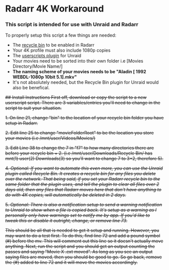 # Radarr 4K Workaround

### This script is intended for use with Unraid and Radarr
To properly setup this script a few things are needed:
* The [recycle bin](https://imgur.com/a/V573c6n) to be enabled in Radarr
* Your 4K profile must also include 1080p copies
* The [userscripts plugin](https://forums.unraid.net/topic/48286-plugin-ca-user-scripts/) for Unraid
* Your movies need to be sorted into their own folder i.e [Movies Directory/Movie Name/]
* **The naming scheme of your movies needs to be "Aladin [ 1992 WEBDL-1080p 10bit 5.1].mkv"**
* It's not absolutely needed, but the Recycle Bin plugin for Unraid would also be benefical.


~~## Install Instructions
First off, download or copy the script to a new userscript script. There are 3 variables/entries you'll need to change in the script to suit your situation.~~

~~1. On line 21, change "bin" to the location of your recycle bin folder you have setup in Radarr.~~

~~2. Edit line 25 to change "movieFolderRoot" to be the location you store your movies (i.e /mnt/user/Videos/Movies/)~~

~~3. Edit Line 38 to change the 7 in "f7" to how many directories there are before your recycle bin + 2. (i.e /mnt/user/Downloads/Recycle Bin/ has mnt(1) user(2) Downloads(3) so you'll want to change 7 to 3+2, therefore 5).~~

~~4. *Optional: If you want to automate this even more, you can use the Unraid plugin called Recycle Bin. It creates a recycle bin for any files you delete over the network. That being said, if you set your Radarr recycle bin to the same folder that the plugin uses, and tell the plugin to clear all files over 2 days old, then any files that Radarr moves here that don't have anything to do with 4K copies, will automatically be deleted in 2 days.*~~

~~5. *Optional: There is also a notification setup to send a warning notification to Unraid to show when a file is copied back. It's setup as a warning as I personally only have warnings set to notify me by app. If you'd like to tweak this or disable it outright, change, or remove line 73.*~~

~~This should be all that is needed to get it setup and running. However, you may want to do a test first. To do this, find line 72 and add a pound symbol (#) before the mv. This will comment out this line so it doesn't actually move anything. Next, run the script and you should get an output counting the passes and saying "Movie X .ext moved". As long as you see an output saying files are moved, then you should be good to go. So go back, remove the (#) added to line 72 and it will move the movies accordingly.~~
